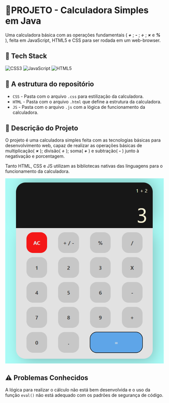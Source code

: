 # 🧮PROJETO - Calculadora Simples em Java

Uma calculadora básica com as operações fundamentais ( ***+*** ; ***-*** ; ***÷*** ; ***×*** e ***%*** ),  feita em JavaScript, HTML5 e CSS para ser rodada em um web-browser.

## 💽 Tech Stack
![CSS3](https://img.shields.io/badge/css3-%231572B6.svg?style=for-the-badge&logo=css3&logoColor=white) ![JavaScript](https://img.shields.io/badge/javascript-%23323330.svg?style=for-the-badge&logo=javascript&logoColor=%23F7DF1E) ![HTML5](https://img.shields.io/badge/html5-%23E34F26.svg?style=for-the-badge&logo=html5&logoColor=white)

## 📁 A estrutura do repositório

 - `CSS` - Pasta com o arquivo `.css` para estilização da calculadora.
 - `HTML` - Pasta com o arquivo `.html` que define a estrutura da calculadora.
 - `JS` - Pasta com o arquivo `.js` com a lógica de funcionamento da calculadora.
    
## 📝 Descrição do Projeto
O projeto é uma calculadora simples feita com as tecnologias básicas para desenvolvimento web, capaz de realizar as operações básicas de multiplicação( ***×*** ); divisão( ***÷*** ); soma( ***+*** ) e subtração( ***-*** ) junto à negativação e porcentagem.

Tanto HTML, CSS e JS utilizam as bibliotecas nativas das linguagens para o funcionamento da calculadora.

![Imagem do Projeto](https://github.com/DeVinc1/PROJETO-CalculadoraWeb/blob/main/img_md/img_calculadora.jpg)

## ⚠️ Problemas Conhecidos
 A lógica para realizar o cálculo não está bem desenvolvida e o uso da função `eval()` não está adequado com os padrões de segurança de código.

